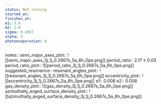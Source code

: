 ```yaml
---
status: Not running
started_at:
finishes_at:
m1: 3.0
m2: 1.0
sigma: 0.2667
alpha: 5
photoevaporation: 0
---
```


notes::
semi_major_axes_plot:: ![[semi_major_axes_3j_1j_0.2667s_5a_6h_0pe.png]]
period_ratio:: 2.17 ± 0.03
period_ratio_plot:: ![[period_ratio_3j_1j_0.2667s_5a_6h_0pe.png]]
suggested_resonance:: 
resonant_angles_plot:: ![[resonant_angles_3j_1j_0.2667s_5a_6h_0pe.png]]
eccentricity_plot:: ![[eccentricity_3j_1j_0.2667s_5a_6h_0pe.png]]
e1:: 0.008
e2:: 0.008
gas_density_plot:: ![[gas_density_3j_1j_0.2667s_5a_6h_0pe.png]]
azimuthally_avged_surface_density_plot:: ![[azimuthally_avged_surface_density_3j_1j_0.2667s_5a_6h_0pe.png]]
